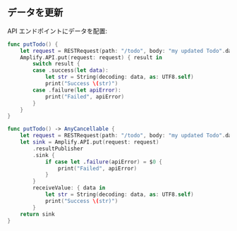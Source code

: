 ## データを更新

API エンドポイントにデータを配置:

<amplify-block-switcher>

<amplify-block name="Listener (iOS 11+)">

```swift
func putTodo() {
    let request = RESTRequest(path: "/todo", body: "my updated Todo".data(using: .utf8))
    Amplify.API.put(request: request) { result in
        switch result {
        case .success(let data):
            let str = String(decoding: data, as: UTF8.self)
            print("Success \(str)")
        case .failure(let apiError):
            print("Failed", apiError)
        }
    }
}
```

</amplify-block>

<amplify-block name="Combine (iOS 13+)">

```swift
func putTodo() -> AnyCancellable {
    let request = RESTRequest(path: "/todo", body: "my updated Todo".data(using: .utf8))
    let sink = Amplify.API.put(request: request)
        .resultPublisher
        .sink {
            if case let .failure(apiError) = $0 {
                print("Failed", apiError)
            }
        }
        receiveValue: { data in
            let str = String(decoding: data, as: UTF8.self)
            print("Success \(str)")
        }
    return sink
}
```

</amplify-block>

</amplify-block-switcher>
